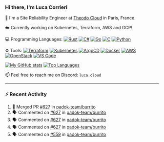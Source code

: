 ### Hi there, I'm Luca Corrieri

👋 I'm a Site Reliability Engineer at [Theodo Cloud](https://cloud.theodo.com/) in Paris, France.

☁️ Currently working on Kubernetes, Terraform, AWS and GCP!

💻 Programming Languages:
[![Rust](https://img.shields.io/badge/Rust-c14566?style=flat-square&logo=rust&logoColor=white)](#)
[![C#](https://img.shields.io/badge/C%23-1e9e25.svg?style=flat-square&logo=c%20sharp&logoColor=white)](#)
[![Go](https://img.shields.io/badge/Go-007d9c?style=flat-square&logo=go&logoColor=white)](#)
[![C](https://img.shields.io/badge/C-2570ae.svg?style=flat-square&logo=c&logoColor=white)](#)
[![Python](https://img.shields.io/badge/Python-3b78a7.svg?style=flat-square&logo=python&logoColor=white)](#)

⚙️ Tools:
[![Terraform](https://img.shields.io/badge/Terraform-7B42BC?style=flat-square&logo=terraform&logoColor=white)](#)
[![Kubernetes](https://img.shields.io/badge/Kubernetes-326CE5?style=flat-square&logo=kubernetes&logoColor=white)](#)
[![ArgoCD](https://img.shields.io/badge/ArgoCD-009485?style=flat-square&logo=argo&logoColor=white)](#)
[![Docker](https://img.shields.io/badge/Docker-2496ED?style=flat-square&logo=docker&logoColor=white)](#)
[![AWS](https://img.shields.io/badge/AWS-232F3E?style=flat-square&logo=amazonaws&logoColor=white)](#)
[![OpenStack](https://img.shields.io/badge/OpenStack-ED1944?style=flat-square&logo=openstack&logoColor=white)](#)
[![VS Code](https://img.shields.io/badge/VS%20Code-007ACC?style=flat-square&logo=visualstudiocode&logoColor=white)](#)

[![My GitHub stats](https://github-readme-stats.vercel.app/api?username=corrieriluca&hide_rank=true&count_private=true&include_all_commits=true&show_icons=true&theme=github_dark)](#)
[![Top Languages](https://github-readme-stats.vercel.app/api/top-langs/?username=corrieriluca&layout=compact&theme=github_dark)](#)

📫 Feel free to reach me on Discord: `luca.cloud`

---

### :zap: Recent Activity

<!--START_SECTION:activity-->
1. 🎉 Merged PR [#627](https://github.com/padok-team/burrito/pull/627) in [padok-team/burrito](https://github.com/padok-team/burrito)
2. 🗣 Commented on [#627](https://github.com/padok-team/burrito/pull/627#issuecomment-3007717976) in [padok-team/burrito](https://github.com/padok-team/burrito)
3. 🗣 Commented on [#627](https://github.com/padok-team/burrito/pull/627#issuecomment-3006110984) in [padok-team/burrito](https://github.com/padok-team/burrito)
4. 🗣 Commented on [#627](https://github.com/padok-team/burrito/pull/627#issuecomment-3006058933) in [padok-team/burrito](https://github.com/padok-team/burrito)
5. 🗣 Commented on [#559](https://github.com/padok-team/burrito/issues/559#issuecomment-2981763829) in [padok-team/burrito](https://github.com/padok-team/burrito)
<!--END_SECTION:activity-->
